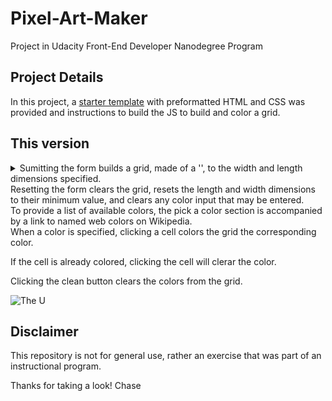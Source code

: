 # Pixel-Art-Maker
Project in Udacity Front-End Developer Nanodegree Program
## Project Details
In this project, a [starter template](https://github.com/udacity/project-pixel-art-maker-starter) with preformatted HTML and CSS was provided and instructions to build the JS to build and color a grid. 
## This version 
<details>
<summary>Sumitting the form builds a grid, made of a '<table>', to the width and length dimensions specified.</summary>
<summary>Resetting the form clears the grid, resets the length and width dimensions to their minimum value, and clears any color input that may be entered.</summary>
<summary>To provide a list of available colors, the pick a color section is accompanied by a link to named web colors on Wikipedia.</summary>
<summary>When a color is specified, clicking a cell colors the grid the corresponding color.</summary>
  <p>If the cell is already colored, clicking the cell will clerar the color.</p>
<summary>Clicking the clean button clears the colors from the grid.</summary>

![The U](https://farm1.staticflickr.com/785/27201200298_a0223d4a28_b.jpg)

## Disclaimer
This repository is not for general use, rather an exercise that was part of an instructional program.

Thanks for taking a look!
Chase
